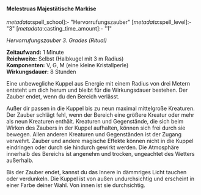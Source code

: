 #### Melestruas Majestätische Markise
<!-- markdownlint-disable link-image-reference-definitions -->
<!-- spell-checker:words added amount avoids casting concentration damage different duration emphasis ends english false formula hour halves hours kommagetrennt mechanics minutes reaction ritual same saving school somatic special spell throw true wording wotc -->
<!-- spell-checker:words marquee marvelous -->
[_metadata_:spell_name]:- "Melestruas Majestätische Markise"
[_metadata_:spell_original_name]:- "Winzige Hütte"
[_metadata_:spell_name_english]:- "Melestrua's Marvelous Marquee"
_metadata_:spell_school]:- "Hervorrufungszauber"
[_metadata_:spell_level]:- "3"
[_metadata_:casting_time_amount]:- "1"
<!-- "action", "bonus action", "reaction", "minute", "minutes", "hour", "hours" -->
[_metadata_:casting_time_unit]:- "Minute"
[_metadata_:ritual]:- "true"
[_metadata_:range]:- "Selbst"
[_metadata_:target]:- "Halbkugel mit 3 m Radius"
<!-- "true" oder "false" -->
[_metadata_:components_verbal]:- "true"
<!-- "true" oder "false" -->
[_metadata_:components_somatic]:- "true"
<!-- "true" oder "false" -->
[_metadata_:components_material]:- "true"
[_metadata_:components_material_description]:- "eine kleine Kristallperle"
<!-- "true" oder "false" -->
[_metadata_:concentration]:- "false"
[_metadata_:duration]:- "8 Stunden"
[_metadata_:compared_to_wotc_srd_5.1]:- "mechanics_same_wording_same"
<!-- "mechanics_same_wording_different", "mechanics_different_wording_different" oder "added" -->
[_metadata_:compared_to_a5e_srd]:- "???"
<!-- markdownlint-disable-next-line no-emphasis-as-heading -->
_Hervorrufungszauber 3. Grades (Ritual)_

**Zeitaufwand:** 1 Minute \
**Reichweite:** Selbst (Halbkugel mit 3 m Radius) \
**Komponenten:** V, G, M (eine kleine Kristallperle) \
**Wirkungsdauer:** 8 Stunden

Eine unbewegliche Kuppel aus Energie mit einem Radius von drei Metern entsteht um dich herum und bleibt für die Wirkungsdauer bestehen.
Der Zauber endet, wenn du den Bereich verlässt.

Außer dir passen in die Kuppel bis zu neun maximal mittelgroße Kreaturen.
Der Zauber schlägt fehl, wenn der Bereich eine größere Kreatur oder mehr als neun Kreaturen enthält.
Kreaturen und Gegenstände, die sich beim Wirken des Zaubers in der Kuppel aufhalten, können sich frei durch sie bewegen.
Allen anderen Kreaturen und Gegenständen ist der Zugang verwehrt.
Zauber und andere magische Effekte können nicht in die Kuppel eindringen oder durch sie hindurch gewirkt werden.
Die Atmosphäre innerhalb des Bereichs ist angenehm und trocken, ungeachtet des Wetters außerhalb.

Bis der Zauber endet, kannst du das Innere in dämmriges Licht tauchen oder verdunkeln.
Die Kuppel ist von außen undurchsichtig und erscheint in einer Farbe deiner Wahl.
Von innen ist sie durchsichtig.
